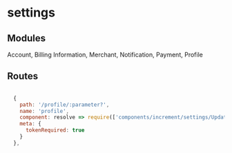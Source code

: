 # settings
## Modules
Account, Billing Information, Merchant, Notification, Payment, Profile

## Routes
``` javascript

  {
    path: '/profile/:parameter?',
    name: 'profile',
    component: resolve => require(['components/increment/settings/Update.vue'], resolve),
    meta: {
      tokenRequired: true
    }
  },
```